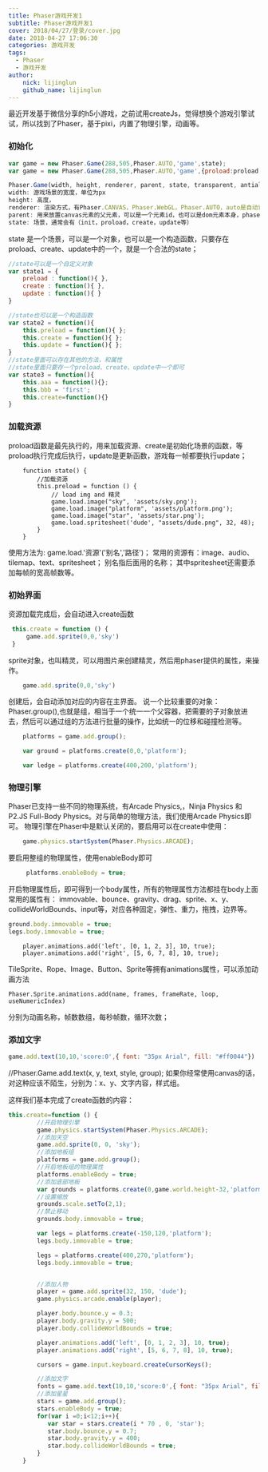 ```yaml
---
title: Phaser游戏开发1
subtitle: Phaser游戏开发1
cover: 2018/04/27/登录/cover.jpg
date: 2018-04-27 17:06:30
categories: 游戏开发
tags:
  - Phaser
  - 游戏开发
author:
    nick: lijinglun
    github_name: lijinglun
---
```


最近开发基于微信分享的h5小游戏，之前试用createJs，觉得想换个游戏引擎试试，所以找到了Phaser，基于pixi，内置了物理引擎，动画等。

### 初始化
```javascript
var game = new Phaser.Game(288,505,Phaser.AUTO,'game',state); 
var game = new Phaser.Game(288,505,Phaser.AUTO,'game',{proload:proload,create:create});

Phaser.Game(width, height, renderer, parent, state, transparent, antialias, physicsConfig)
width: 游戏场景的宽度，单位为px
height: 高度，
renderer: 渲染方式，有Phaser.CANVAS，Phaser.WebGL，Phaser.AUTO，auto是自动识别
parent: 用来放置canvas元素的父元素，可以是一个元素id，也可以是dom元素本身，phaser会自动创建一个canvas并插入到这个元素中
state: 场景，通常会有（init，proload，create，update等）
```
state 是一个场景，可以是一个对象，也可以是一个构造函数，只要存在proload、create、update中的一个，就是一个合法的state；

```javascript
//state可以是一个自定义对象
var state1 = {
    preload : function(){ },
    create : function(){ },
    update : function(){ }    
}

//state也可以是一个构造函数
var state2 = function(){
    this.preload = function(){ };
    this.create = function(){ };
    this.update = function(){ };
}
//state里面可以存在其他的方法，和属性
//state里面只要存一个proload、create、update中一个即可
var state3 = function(){
    this.aaa = function(){};
    this.bbb = 'first';
    this.create=function(){}
}
```

### 加载资源
proload函数是最先执行的，用来加载资源、create是初始化场景的函数，等proload执行完成后执行，update是更新函数，游戏每一帧都要执行update；

```javascrpt
    function state() {
        //加载资源
        this.preload = function () {
            // load img and 精灵
            game.load.image("sky", 'assets/sky.png');
            game.load.image("platform", 'assets/platform.png');
            game.load.image("star", 'assets/star.png');
            game.load.spritesheet('dude', "assets/dude.png", 32, 48);
        }
    }
```
使用方法为:
game.load.'资源'('别名','路径')；
常用的资源有：image、audio、tilemap、text、spritesheet；
别名指后面用的名称；
其中spritesheet还需要添加每帧的宽高帧数等。

### 初始界面
资源加载完成后，会自动进入create函数
```javascript
 this.create = function () {
     game.add.sprite(0,0,'sky')
 }
```
sprite对象，也叫精灵，可以用图片来创建精灵，然后用phaser提供的属性，来操作。
```javascript
    game.add.sprite(0,0,'sky')
```
创建后，会自动添加对应的内容在主界面。
说一个比较重要的对象：Phaser.group(),也就是组，相当于一个统一一个父容器，把需要的子对象放进去，然后可以通过组的方法进行批量的操作，比如统一的位移和碰撞检测等。
```javascript
    platforms = game.add.group();

    var ground = platforms.create(0,0,'platform');

    var ledge = platforms.create(400,200,'platform');

```

### 物理引擎
Phaser已支持一些不同的物理系统，有Arcade Physics,，Ninja Physics 和 P2.JS Full-Body Physics。对与简单的物理方法，我们使用Arcade Physics即可。
物理引擎在Phaser中是默认关闭的，要启用可以在create中使用：
```javascript
    game.physics.startSystem(Phaser.Physics.ARCADE);
```
要启用整组的物理属性，使用enableBody即可
```javascript
     platforms.enableBody = true;
```
开启物理属性后，即可得到一个body属性，所有的物理属性方法都挂在body上面
常用的属性有：
immovable、bounce、gravity、drag、sprite、x、y、collideWorldBounds、input等，对应各种固定，弹性、重力，拖拽，边界等。

```javascript
ground.body.immovable = true;
legs.body.immovable = true;
```

```
    player.animations.add('left', [0, 1, 2, 3], 10, true);
    player.animations.add('right', [5, 6, 7, 8], 10, true);
```
TileSprite、Rope、Image、Button、Sprite等拥有animations属性，可以添加动画方法
```
Phaser.Sprite.animations.add(name, frames, frameRate, loop, useNumericIndex)
```
分别为动画名称，帧数数组，每秒帧数，循环次数；

### 添加文字
```javascript
game.add.text(10,10,'score:0',{ font: "35px Arial", fill: "#ff0044"})
```
//Phaser.Game.add.text(x, y, text, style, group);
如果你经常使用canvas的话，对这种应该不陌生，分别为：x、y、文字内容，样式组。

这样我们基本完成了create函数的内容：
```javascript
this.create=function () {
        //开启物理引擎
        game.physics.startSystem(Phaser.Physics.ARCADE);
        //添加天空
        game.add.sprite(0, 0, 'sky');
        //添加地板组
        platforms = game.add.group();
        //开启地板组的物理属性
        platforms.enableBody = true;
        //添加底部地板
        var grounds = platforms.create(0,game.world.height-32,'platform');
        //设置缩放
        grounds.scale.setTo(2,1);
        //禁止移动
        grounds.body.immovable = true;

        var legs = platforms.create(-150,120,'platform');
        legs.body.immovable = true;

        legs = platforms.create(400,270,'platform');
        legs.body.immovable = true;


        //添加人物
        player = game.add.sprite(32, 150, 'dude');
        game.physics.arcade.enable(player);

        player.body.bounce.y = 0.3;
        player.body.gravity.y = 500;
        player.body.collideWorldBounds = true;

        player.animations.add('left', [0, 1, 2, 3], 10, true);
        player.animations.add('right', [5, 6, 7, 8], 10, true);

        cursors = game.input.keyboard.createCursorKeys();

        //添加文字
        fonts = game.add.text(10,10,'score:0',{ font: "35px Arial", fill: "#ff0044"})
        //添加星星
        stars = game.add.group();
        stars.enableBody = true;
        for(var i =0;i<12;i++){
           var star = stars.create(i * 70 , 0, 'star');
           star.body.bounce.y = 0.7;
           star.body.gravity.y = 400;
           star.body.collideWorldBounds = true;
        }
    }
```